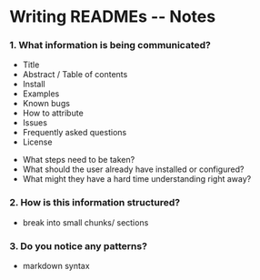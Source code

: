 # Writing READMEs -- Notes

### 1. What information is being communicated?

- Title
- Abstract / Table of contents
- Install
- Examples
- Known bugs
- How to attribute
- Issues
- Frequently asked questions
- License



* What steps need to be taken?
* What should the user already have installed or configured?
* What might they have a hard time understanding right away?

### 2. How is this information structured?

- break into small chunks/ sections

### 3. Do you notice any patterns?

- markdown syntax
